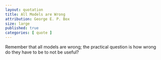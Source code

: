 ```yaml
---
layout: quotation
title: All Models are Wrong
attribution: George E. P. Box
size: large
published: true
categories: [ quote ]
---
```


Remember that all models are wrong; the practical question is 
how wrong do they have to be to not be useful?

